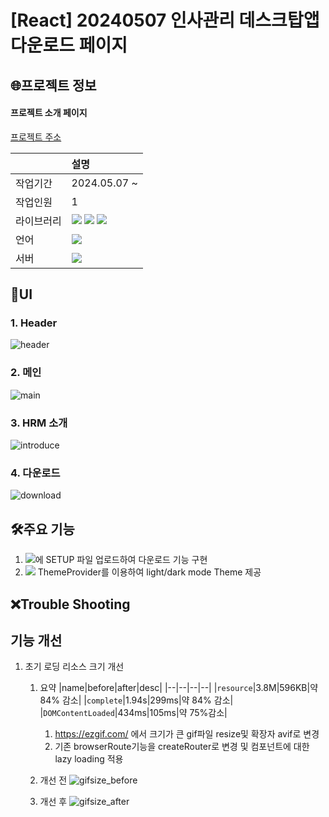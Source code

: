 # [React] 20240507 인사관리 데스크탑앱 다운로드 페이지

## 🌐프로젝트 정보

#### 프로젝트 소개 페이지

[프로젝트 주소](http://hr-management-three.vercel.app/)

|            | 설명                                                                                                                                                                                                                                                                                |
| :--------- | :---------------------------------------------------------------------------------------------------------------------------------------------------------------------------------------------------------------------------------------------------------------------------------- |
| 작업기간   | 2024.05.07 ~                                                                                                                                                                                                                                                                        |
| 작업인원   | 1                                                                                                                                                                                                                                                                                   |
| 라이브러리 | <img src="https://img.shields.io/badge/React-61DAFB?style=flat-square&logo=react&logoColor=black"> <img src="https://img.shields.io/badge/Emotion-C43BAD?style=flat-square"> <img src="https://img.shields.io/badge/Material UI-007FFF?style=flat-square&logo=mui&logoColor=white"> |
| 언어       | <img src="https://img.shields.io/badge/TypeScript-3178C6?style=flat-square&logo=TypeScript&logoColor=white">                                                                                                                                                                        |
| 서버       | <img src="https://img.shields.io/badge/Amazone_S3-569A31?style=flat-square&logo=amazons3&logoColor=white">                                                                                                                                                                          |

## 👀UI

### 1. Header

![header](https://github.com/audrhks29/HR_management/assets/130128690/4d444c70-a1e5-45a6-ba7d-1f07cf010d5c)

### 2. 메인

![main](https://github.com/audrhks29/HR_management/assets/130128690/40bb0989-1fb7-49eb-8c09-e6703b3c7dcd)

### 3. HRM 소개

![introduce](https://github.com/audrhks29/HR_management/assets/130128690/35453228-ffda-4e52-8630-8a802cd111e3)

### 4. 다운로드

![download](https://github.com/audrhks29/HR_management/assets/130128690/0989b9bb-cc13-44aa-b796-fa102b704e80)

## 🛠주요 기능

1. <img src="https://img.shields.io/badge/Amazone_S3-569A31?style=flat-square&logo=amazons3&logoColor=white">에 SETUP 파일 업로드하여 다운로드 기능 구현
2. <img src="https://img.shields.io/badge/Material UI-007FFF?style=flat-square&logo=mui&logoColor=white"> ThemeProvider를 이용하여 light/dark mode Theme 제공

## ❌Trouble Shooting

## 기능 개선

1. 초기 로딩 리소스 크기 개선

   1. 요약
      |name|before|after|desc|
      |--|--|--|--|
      |`resource`|3.8M|596KB|약 84% 감소|
      |`complete`|1.94s|299ms|약 84% 감소|
      |`DOMContentLoaded`|434ms|105ms|약 75%감소|

      1. https://ezgif.com/ 에서 크기가 큰 gif파일 resize및 확장자 avif로 변경
      2. 기존 browserRoute기능을 createRouter로 변경 및 컴포넌트에 대한 lazy loading 적용

   2. 개선 전
      ![gifsize_before](https://github.com/audrhks29/HR_management/assets/130128690/2cd14658-b6cf-40b9-b5eb-76efbcac8d6b)
   3. 개선 후
      ![gifsize_after](https://github.com/audrhks29/HR_management/assets/130128690/780c5aac-c73e-4c71-a29b-915bdefb4163)
